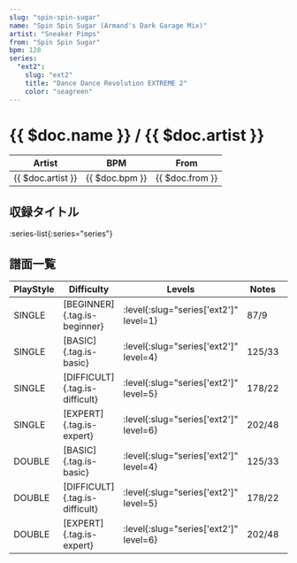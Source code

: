 ```yaml
---
slug: "spin-spin-sugar"
name: "Spin Spin Sugar (Armand's Dark Garage Mix)"
artist: "Sneaker Pimps"
from: "Spin Spin Sugar"
bpm: 128
series:
  "ext2":
    slug: "ext2"
    title: "Dance Dance Revolution EXTREME 2"
    color: "seagreen"
---
```


# {{ $doc.name }} / {{ $doc.artist }}

|Artist|BPM|From|
|------|---|----|
|{{ $doc.artist }}|{{ $doc.bpm }}|{{ $doc.from }}|

## 収録タイトル

:series-list{:series="series"}

## 譜面一覧

|PlayStyle|Difficulty|Levels|Notes|Movie|
|---------|----------|------|-----|-----|
|SINGLE|[BEGINNER]{.tag.is-beginner}|:level{:slug="series['ext2']" level=1}|87/9||
|SINGLE|[BASIC]{.tag.is-basic}|:level{:slug="series['ext2']" level=4}|125/33||
|SINGLE|[DIFFICULT]{.tag.is-difficult}|:level{:slug="series['ext2']" level=5}|178/22||
|SINGLE|[EXPERT]{.tag.is-expert}|:level{:slug="series['ext2']" level=6}|202/48||
|DOUBLE|[BASIC]{.tag.is-basic}|:level{:slug="series['ext2']" level=4}|125/33||
|DOUBLE|[DIFFICULT]{.tag.is-difficult}|:level{:slug="series['ext2']" level=5}|178/22||
|DOUBLE|[EXPERT]{.tag.is-expert}|:level{:slug="series['ext2']" level=6}|202/48||
